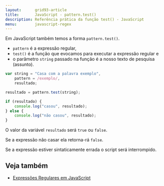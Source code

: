 ```yaml
---
layout:      grid93-article
title:       JavaScript - pattern.test()
description: Referência prática da função test() - JavaScript
menu:        javascript-regex
---
```


Em JavaScript também temos a forma `pattern.test()`.

- `pattern` é a expressão regular,
- `test()` é a função que evocamos para executar a expressão regular e
- o parâmetro `string` passado na função é a nosso texto de pesquisa (assunto).

```javascript
var string = "Casa com a palavra exemplo",
    pattern = /exemplo/,
    resultado;

resultado = pattern.test(string);

if (resultado) {
    console.log("casou", resultado);
} else {
    console.log("não casou", resultado);
}
```

O valor da variável `resultado` será `true` ou `false`.

Se a expressão não casar ela retorna-rá `false`.

Se a expressão estiver sintaticamente errada o script será interrompido.


Veja também
---

- [Expressões Regulares em JavaScript](/regex/javascript-expressoes-regulares/)